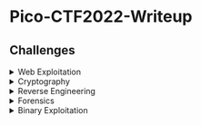 # Pico-CTF2022-Writeup

## Challenges

<details>
<summary>Web Exploitation</summary>

|Question|Points|
|--------|------|
|[Inspect HTML](./Web%20Exploitation/Inspect%20HTML/)|100|
|[Search source](./Web%20Exploitation/Search%20source/)|100|
|[Forbiden Paths](./Web%20Exploitation/Forbidden%20Paths/)|200|
|[Power Cookie](./Web%20Exploitation/Power%20Cookie/)|200|
|[Roboto Sans](./Web%20Exploitation/Roboto%20Sans/)|200|
|[Secrets](./Web%20Exploitation/Secrets/)|200|
|[SQL Direct](./Web%20Exploitation/SQL%20Direct/)|200|
|[SQLiLite](./Web%20Exploitation/SQLiLite/)|300|

</details>

<details>
<summary>Cryptography</summary>

|Question|Points|
|--------|------|
|[baseic-mod-1](./Cryptography/basic-mod1/)|100|
|[baseic-mod-2](./Cryptography/basic-mod2/)|100|
|[credstuff](./Cryptography/credstuff/)|100|
|[morse-code](./Cryptography/morse-code/)|100|
|[rail-fence](./Cryptography/rail-fence/)|100|
|[substitution0](./Cryptography/substitution0/)|100|
|[substitution1](./Cryptography/substitution1/)|100|
|[substitution2](./Cryptography/substitution2/)|100|
|[transposition-trial](./Cryptography/transposition-trial/)|100|
|[Sum-O-Primes](./Cryptography/Sum-O-Primes/)|400|

</details>

<details>
<summary>Reverse Engineering</summary>

|Question|Points|
|--------|------|
|[file-run1](./Reverse%20Engineering/file-run1/)|100|
|[file-run2](./Reverse%20Engineering/file-run2/)|100|
|[GBD Test Drive](./Reverse%20Engineering/GBD%20Test%20Drive/)|100|
|[patchme.py](./Reverse%20Engineering/patchme.py/)|100|
|[Safe Opener](./Reverse%20Engineering/Safe%20Opener/)|100|
|[unpackme.py](./Reverse%20Engineering/unpackme.py/)|100|
|[bloat.py](./Reverse%20Engineering/bloat.py/)|200|
|[Fresh Java](./Reverse%20Engineering/Fresh%20Java/)|200|
|[BBbbbloat](./Reverse%20Engineering/Bbbbloat/)|300|
|[unpackme](./Reverse%20Engineering/unpackme/)|300|

</details>

<details>
<summary>Forensics</summary>

|Question|Points|
|--------|------|
|[Enhance!](./Forensics/Enhance!/)|100|
|[File types](./Forensics/File%20types/)|100|
|[Lookey here](./Forensics/Lookey%20here/)|100|
|[Packets Primer](./Forensics/Packets%20Primer/)|100|
|[Redaction gone wrong](./Forensics/Redaction%20gone%20wrong/)|100|
|[Sleuthkit Intro](./Forensics/Sleuthkit%20Intro/)|100|
|[Sleuthkit Apprentice](./Forensics/Sleuthkit%20Apprentice/)|200|
|[Eavesdrop](./Forensics/Eavesdrop/)|300|
|[Operation Oni](./Forensics/Operation%20Oni/)|300|
|[St3g0](./Forensics/St3g0/)|300|
|[Operation Orchid](./Forensics/Operation%20Orchid/)|400|
|[SideChannel](./Forensics/SideChannel/)|400|
|[Torrent Analyze](./Forensics/Torrent%20Analyze/)|400|

</details>

<details>
<summary>Binary Exploitation</summary>

|Question|Points|
|--------|------|
|[basic-file-exploit](./Binary%20Exploitation/basic-file-exploit)|100|
|[buffer overflow 0](./Binary%20Exploitation/buffer%20overflow%200/)|100|
|[CVE-XXXX-XXXX](./Binary%20Exploitation/CVE-XXXX-XXXX)|100|
|[buffer overflow 1](./Binary%20Exploitation/buffer%20overflow%201/)|200|
|[RPS](./Binary%20Exploitation/RPS)|200|
|[x-sixty-what](./Binary%20Exploitation/x-sixty-what)|200|

</details>